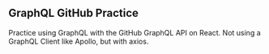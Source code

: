 
## GraphQL GitHub Practice

Practice using GraphQL with the GitHub GraphQL API on React.
Not using a GraphQL Client like Apollo, but with axios.

